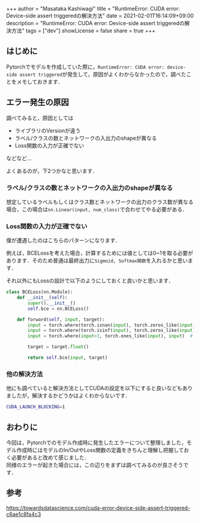 +++
author = "Masataka Kashiwagi"
title = "RuntimeError: CUDA error: Device-side assert triggeredの解決方法"
date = 2021-02-01T16:14:09+09:00
description = "RuntimeError: CUDA error: Device-side assert triggeredの解決方法"
tags = ["dev"]
showLicense = false
share = true
+++

## はじめに
Pytorchでモデルを作成していた際に，`RuntimeError: CUDA error: device-side assert triggered`が発生して，原因がよくわからなかったので，調べたことをメモしておきます．

## エラー発生の原因
調べてみると，原因としては
- ライブラリのVersionが違う
- ラベル/クラスの数とネットワークの入出力のshapeが異なる
- Loss関数の入力が正確でない

などなど...

よくあるのが，下2つかなと思います．

### ラベル/クラスの数とネットワークの入出力のshapeが異なる
想定しているラベルもしくはクラス数とネットワークの出力のクラス数が異なる場合，この場合は`nn.Linear(input, num_class)`で合わせてやる必要がある．

### Loss関数の入力が正確でない
僕が遭遇したのはこちらのパターンになります．

例えば，BCELossを考えた場合，計算するためには値としては0~1を取る必要があります．そのため普通は最終出力に`Sigmoid, Softmax関数`を入れるかと思います．

それ以外にもLossの設計で以下のようにしておくと良いかと思います．

```python
class BCELoss(nn.Module):
    def __init__(self):
        super().__init__()
        self.bce = nn.BCELoss()

    def forward(self, input, target):
        input = torch.where(torch.isnan(input), torch.zeros_like(input), input)
        input = torch.where(torch.isinf(input), torch.zeros_like(input), input)
        input = torch.where(input>1, torch.ones_like(input), input)  # 1を超える場合には1にする

        target = target.float()

        return self.bce(input, target)
```

### 他の解決方法
他にも調べていると解決方法としてCUDAの設定を以下にすると良いなどもありましたが，解決するかどうかはよくわからないです．

```bash
CUDA_LAUNCH_BLOCKING=1
```

## おわりに
今回は，Pytorchでのモデル作成時に発生したエラーについて整理しました，モデル作成時にはモデルのIn/OutやLoss関数の定義をきちんと理解し把握しておく必要があると改めて感じました．<br>
同様のエラーが起きた場合には，この辺りをまずは調べてみるのが良さそうです．

## 参考
https://towardsdatascience.com/cuda-error-device-side-assert-triggered-c6ae1c8fa4c3
